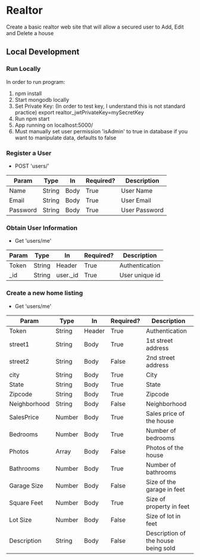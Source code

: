 # Realtor
Create a basic realtor web site that will allow a secured user to Add, Edit and Delete a house

## Local Development

### Run Locally
In order to run program: 

1. npm install
2. Start mongodb locally
3. Set Private Key: 
(In order to test key, I understand this is not standard practice)
export realtor_jwtPrivateKey=mySecretKey
4. Run npm start
5. App running on localhost:5000/
6. Must manually set user permission 'isAdmin' to true in database if you want to manipulate data, defaults to false


### Register a User
    
- POST 'users/'

Param         |  Type   |  In     |  Required? |  Description
---           |  ---    |  ---    |  ---       |  ---  
Name          | String  | Body    | True       | User Name
Email         | String  | Body    | True       | User Email
Password      | String  | Body    | True       | User Password


### Obtain User Information
    
- Get 'users/me'

Param         |  Type   |  In       |  Required? |  Description
---           |  ---    |  ---      |  ---       |  ---  
Token         | String  | Header    | True       | Authentication 
_id           | String  | user._id  | True       | User unique id


### Create a new home listing
    
- Get 'users/me'

Param         |  Type   |  In       |  Required? |  Description
---           |  ---    |  ---      |  ---       |  ---  
Token         | String  | Header    | True       | Authentication 
street1       | String  | Body      | True       | 1st street address
street2       | String  | Body      | False      | 2nd street address
city          | String  | Body      | True       | City 
State         | String  | Body      | True       | State
Zipcode       | String  | Body      | True       | Zipcode
Neighborhood  | String  | Body      | False      | Neighborhood
SalesPrice    | Number  | Body      | True       | Sales price of the house
Bedrooms      | Number  | Body      | True       | Number of bedrooms
Photos        | Array   | Body      | False      | Photos of the house
Bathrooms     | Number  | Body      | True       | Number of bathrooms
Garage Size   | Number  | Body      | False      | Size of the garage in feet
Square Feet   | Number  | Body      | True       | Size of property in feet
Lot Size      | Number  | Body      | False      | Size of lot in feet
Description   | String  | Body      | False      | Description of the house being sold

